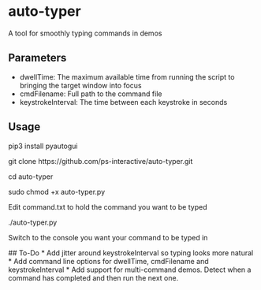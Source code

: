 # auto-typer
A tool for smoothly typing commands in demos

## Parameters
* dwellTime: The maximum available time from running the script to bringing the target window into focus
* cmdFilename: Full path to the command file 
* keystrokeInterval: The time between each keystroke in seconds

## Usage
<p>pip3 install pyautogui
<p>git clone https://github.com/ps-interactive/auto-typer.git
<p>cd auto-typer
<p>sudo chmod +x auto-typer.py
<p>Edit command.txt to hold the command you want to be typed
<p>./auto-typer.py
<p> Switch to the console you want your command to be typed in
</p>
## To-Do
* Add jitter around keystrokeInterval so typing looks more natural
* Add command line options for dwellTime, cmdFilename and keystrokeInterval
* Add support for multi-command demos. Detect when a command has completed and then run the next one.
